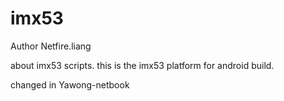 imx53
=====
Author Netfire.liang

about imx53 scripts.
this is the imx53 platform for android build.

changed in Yawong-netbook
